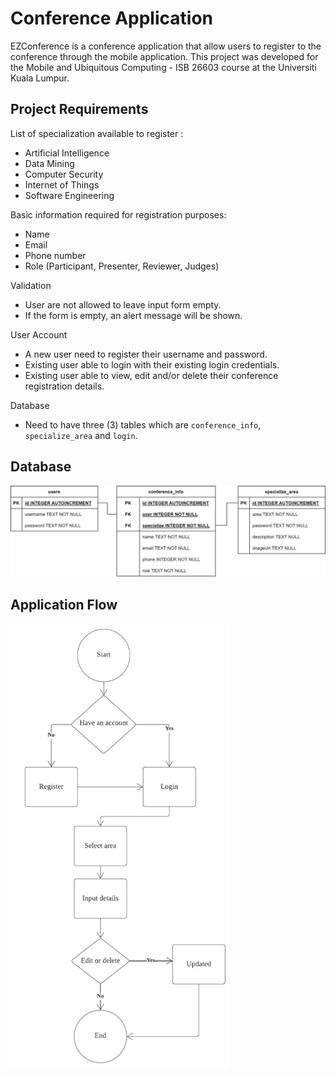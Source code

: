 # Conference Application

EZConference is a conference application that allow users to register to the conference through the mobile application. This project was developed for the Mobile and Ubiquitous Computing - ISB 26603 course at the Universiti Kuala Lumpur.

## Project Requirements

List of specialization available to register :
- Artificial Intelligence
- Data Mining
- Computer Security
- Internet of Things
- Software Engineering

Basic information required for registration purposes:
- Name
- Email
- Phone number
- Role (Participant, Presenter, Reviewer, Judges)

Validation
- User are not allowed to leave input form empty.
- If the form is empty, an alert message will be shown.

User Account
- A new user need to register their username and password.
- Existing user able to login with their existing login credentials.
- Existing user able to view, edit and/or delete their conference registration details.

Database
- Need to have three (3) tables which are `conference_info`, `specialize_area` and `login`.

## Database
![enter image description here](https://raw.githubusercontent.com/iamashraff/Conference-Application/main/img/database.jpg)

## Application Flow

<img src="https://raw.githubusercontent.com/iamashraff/Conference-Application/main/img/flowchart2.jpg" width=350>

